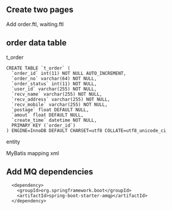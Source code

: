 ##

## Create two pages
Add order.ftl, waiting.ftl

## order data table

t_order
```
CREATE TABLE `t_order` (
  `order_id` int(11) NOT NULL AUTO_INCREMENT,
  `order_no` varchar(64) NOT NULL,
  `order_status` int(11) NOT NULL,
  `user_id` varchar(255) NOT NULL,
  `recv_name` varchar(255) NOT NULL,
  `recv_address` varchar(255) NOT NULL,
  `recv_mobile` varchar(255) NOT NULL,
  `postage` float DEFAULT NULL,
  `amout` float DEFAULT NULL,
  `create_time` datetime NOT NULL,
  PRIMARY KEY (`order_id`)
) ENGINE=InnoDB DEFAULT CHARSET=utf8 COLLATE=utf8_unicode_ci
```

entity


MyBatis mapping xml



## Add MQ dependencies 
```
  <dependency>
    <groupId>org.springframework.boot</groupId>
    <artifactId>spring-boot-starter-amqp</artifactId>
  </dependency>
```
